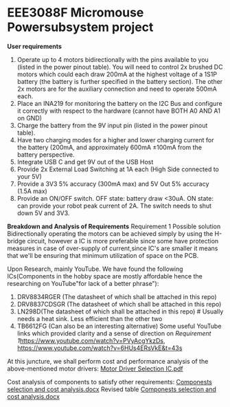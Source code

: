 # EEE3088F Micromouse Powersubsystem project

**User requirements**
1. Operate up to 4 motors bidirectionally with the pins available to you (listed in the power pinout
table). You will need to control 2x brushed DC motors which could each draw 200mA at the
highest voltage of a 1S1P battery (the battery is further specified in the battery section).
The other 2x motors are for the auxiliary connection and need to operate 500mA each.
2. Place an INA219 for monitoring the battery on the I2C Bus and configure it correctly with
respect to the hardware (cannot have BOTH A0 AND A1 on GND)
3. Charge the battery from the 9V input pin (listed in the power pinout table).
4.  Have two charging modes for a higher and lower charging current for the battery (200mA, and
approximately 600mA ±100mA from the battery perspective.
5. Integrate USB C and get 9V out of the USB Host
6. Provide 2x External Load Switching at 1A each (High Side connected to your 5V)
7. Provide a 3V3 5% accuracy (300mA max) and 5V Out 5% accuracy (1.5A max)
8. Provide an ON/OFF switch. OFF state: battery draw <30uA. ON state: can provide your robot
peak current of 2A. The switch needs to shut down 5V and 3V3.

**Breakdown and Analysis of Requirements**
Requirement 1 Possible solution
Bidirectionally operating the motors can be achieved simply by using the H-bridge circuit, however a IC is more preferable since some have protection measures in case of over-supply of current,since IC's are smaller it means that we'll be ensuring that minimum utilization of space on the PCB.

Upon Research, mainly YouTube. We have found the following ICs(Components in the hobby space are mostly affordable hence the researching on YouTube"for lack of a better phrase"):
1. DRV8834RGER (The datasheet of which shall be attached in this repo)
2. DRV8837CDSGR (The datasheet of which shall be attached in this repo)
3. LN298D(The datasheet of which shall be attached in this repo) # Usually needs a heat sink. Less efficient than the other two
4. TB6612FG (Can also be an interesting alternative)
Some useful YouTube links which provided clarity and a sense of direction on *Requirement 1*https://www.youtube.com/watch?v=PVyAcgYkzDs, https://www.youtube.com/watch?v=6HUs4ERsVkE&t=43s

At this juncture, we shall perform cost and performance analysis of the above-mentioned motor drivers:
[Motor Driver Selection IC.pdf](https://github.com/user-attachments/files/19388597/Motor.Driver.Selection.IC.pdf)

Cost analysis of components to satisfy other requirements:
[Componests selection and cost analysis.docx](https://github.com/user-attachments/files/19429474/Componests.selection.and.cost.analysis.docx)
Revised table
[Componests selection and cost analysis.docx](https://github.com/user-attachments/files/19621390/Componests.selection.and.cost.analysis.docx)
